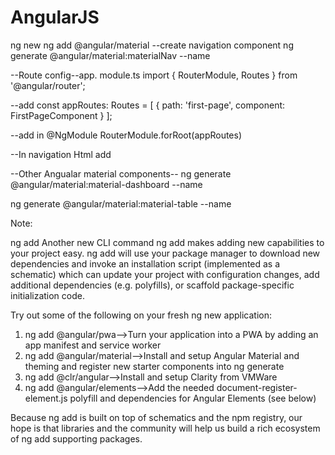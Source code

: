 # AngularJS
ng new <file-name>
ng add @angular/material
--create navigation component
ng generate @angular/material:materialNav --name <myComponentName>


--Route config--app. module.ts
import { RouterModule, Routes } from '@angular/router';

--add
const appRoutes: Routes = [
{ path: 'first-page', component: FirstPageComponent }
];

--add in @NgModule
RouterModule.forRoot(appRoutes)

--In navigation Html add
<router-outlet></router-outlet>


--Other Angualar material components--
ng generate @angular/material:material-dashboard --name <my-dashboard>

ng generate @angular/material:material-table --name <my-table>



Note:

ng add
Another new CLI command ng add <package> makes adding new capabilities to your project easy. 
ng add will use your package manager to download new dependencies and invoke an installation script 
(implemented as a schematic) which can update your project with configuration changes, add additional dependencies (e.g. polyfills), 
or scaffold package-specific initialization code.

Try out some of the following on your fresh ng new application:

1) ng add @angular/pwa-->Turn your application into a PWA by adding an app manifest and service worker
2) ng add @angular/material-->Install and setup Angular Material and theming and register new starter components into ng generate
3) ng add @clr/angular-->Install and setup Clarity from VMWare
4) ng add @angular/elements-->Add the needed document-register-element.js polyfill and dependencies for Angular Elements (see below)

Because ng add is built on top of schematics and the npm registry, our hope is that libraries and the community will help us build a rich ecosystem of ng add supporting packages.
